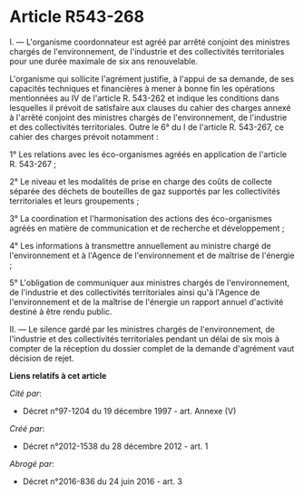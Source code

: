 # Article R543-268

I. ― L'organisme coordonnateur est agréé par arrêté conjoint des ministres chargés de l'environnement, de l'industrie et des
collectivités territoriales pour une durée maximale de six ans renouvelable.

L'organisme qui sollicite l'agrément justifie, à l'appui de sa demande, de ses capacités techniques et financières à mener à
bonne fin les opérations mentionnées au IV de l'article R. 543-262 et indique les conditions dans lesquelles il prévoit de
satisfaire aux clauses du cahier des charges annexé à l'arrêté conjoint des ministres chargés de l'environnement, de
l'industrie et des collectivités territoriales. Outre le 6° du I de l'article R. 543-267, ce cahier des charges prévoit
notamment :

1° Les relations avec les éco-organismes agréés en application de l'article R. 543-267 ;

2° Le niveau et les modalités de prise en charge des coûts de collecte séparée des déchets de bouteilles de gaz supportés par
les collectivités territoriales et leurs groupements ;

3° La coordination et l'harmonisation des actions des éco-organismes agréés en matière de communication et de recherche et
développement ;

4° Les informations à transmettre annuellement au ministre chargé de l'environnement et à l'Agence de l'environnement et de
maîtrise de l'énergie ;

5° L'obligation de communiquer aux ministres chargés de l'environnement, de l'industrie et des collectivités territoriales
ainsi qu'à l'Agence de l'environnement et de la maîtrise de l'énergie un rapport annuel d'activité destiné à être rendu
public.

II. ― Le silence gardé par les ministres chargés de l'environnement, de l'industrie et des collectivités territoriales
pendant un délai de six mois à compter de la réception du dossier complet de la demande d'agrément vaut décision de rejet.

**Liens relatifs à cet article**

_Cité par_:

  - Décret n°97-1204 du 19 décembre 1997 - art. Annexe (V)

_Créé par_:

  - Décret n°2012-1538 du 28 décembre 2012 - art. 1

_Abrogé par_:

  - Décret n°2016-836 du 24 juin 2016 - art. 3
